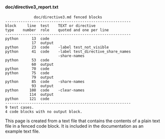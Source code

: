 #### doc/directive3_report.txt
~~~
             doc/directive3.md fenced blocks
---------------------------------------------------------
block     line  test    TEXT or directive
type    number  role    quoted and one per line
---------------------------------------------------------
python      13  code
            17  output
python      23  code    -label test_not_visible
python      41  code    -label test_directive_share_names
                        -share-names
python      53  code
            60  output
python      70  code
python      75  code
            79  output
python      85  code    -share-names
            93  output
python     108  code    -clear-names
           114  output
python     121  code
---------------------------------------------------------
9 test cases.
4 code blocks with no output block.
~~~
This page is created from a text file that contains the contents
of a plain text file in a fenced code block.
It is included in the documentation as an example text file.
